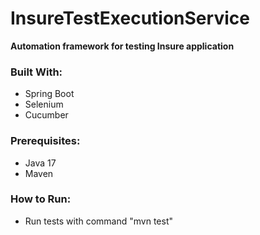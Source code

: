 # InsureTestExecutionService
**Automation framework for testing Insure application**

### Built With:

 - Spring Boot
 - Selenium
 - Cucumber

### Prerequisites:
 - Java 17
 - Maven

### How to Run:

 - Run tests with command "mvn test"